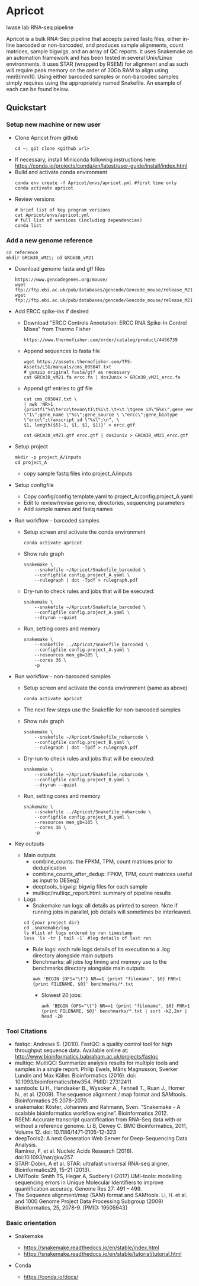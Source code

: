 # Apricot
Iwase lab RNA-seq pipeline

Apricot is a bulk RNA-Seq pipeline that accepts paired fastq files, either in-line barcoded or non-barcoded, and produces sample alignments, count matrices, sample bigwigs, and an array of QC reports. It uses Snakemake as an automation framework and has been tested in several Unix/Linux environments. It uses STAR (wrapped by RSEM) for alignment and as such will require peak memory on the order of 30Gb RAM to align using mm9/mm10. Using either barcoded samples or non-barcoded samples simply requires using the appropriately named Snakefile. An example of each can be found below.


Quickstart
----------
### Setup new machine or new user
  - Clone Apricot from github
    ```
    cd ~; git clone <github url>
    ```
  - If necessary, install Miniconda following instructions here:
    https://conda.io/projects/conda/en/latest/user-guide/install/index.html
  - Build and activate conda environment
    ```
    conda env create -f Apricot/envs/apricot.yml #first time only
    conda activate apricot
    ```
  - Review versions
    ```
    # brief list of key program versions
    cat Apricot/envs/apricot.yml
    # full list of versions (including dependencies)
    conda list
    ```
### Add a new genome reference
  ```
  cd reference
  mkdir GRCm38_vM21; cd GRCm38_vM21
  ```
  - Download genome fasta and gtf files
    ```
    https://www.gencodegenes.org/mouse/
    wget ftp://ftp.ebi.ac.uk/pub/databases/gencode/Gencode_mouse/release_M21/gencode.vM21.annotation.gtf.gz
    wget ftp://ftp.ebi.ac.uk/pub/databases/gencode/Gencode_mouse/release_M21/GRCm38.primary_assembly.genome.fa.gz
    ```
  - Add ERCC spike-ins if desired
    - Download "ERCC Controls Annotation: ERCC RNA Spike-In Control Mixes" from Thermo Fisher
      ```
      https://www.thermofisher.com/order/catalog/product/4456739
      ```
    - Append sequences to fasta file
      ```
      wget https://assets.thermofisher.com/TFS-Assets/LSG/manuals/cms_095047.txt
      # gunzip original fasta/gtf as necessary
      cat GRCm38_vM21.fa ercc.fa | dos2unix > GRCm38_vM21_ercc.fa

    - Append gtf entries to gtf file
      ```
      cat cms_095047.txt \
      | awk 'NR>1 {printf("%s\tercc\texon\t1\t%i\t.\t+\t.\tgene_id\"G%s\";gene_version \"1\";gene_name \"%s\";gene_source \ \"ercc\";gene_biotype \"ercc\";transcript_id \"%s\";\n", \
      $1, length($5)-1, $1, $1, $1)}' > ercc.gtf

      cat GRCm38_vM21.gtf ercc.gtf | dos2unix > GRCm38_vM21_ercc.gtf
      ```
- Setup project
  ```
  mkdir -p project_A/inputs
  cd project_A
  ```
  - copy sample fastq files into project_A/inputs

- Setup configfile
  - Copy config/config.template.yaml to project_A/config.project_A.yaml
  - Edit to review/revise genome, directories, sequencing parameters
  - Add sample names and fastq names

- Run workflow - barcoded samples
  - Setup screen and activate the conda environment
    ```screen -S project_A
    conda activate apricot
    ```
  - Show rule graph
    ```
    snakemake \
        --snakefile ~/Apricot/Snakefile_barcoded \
        --configfile config.project_A.yaml \
        --rulegraph | dot -Tpdf > rulegraph.pdf
    ```
  - Dry-run to check rules and jobs that will be executed:
    ```
    snakemake \
        --snakefile ~/Apricot/Snakefile_barcoded \
        --configfile config.project_A.yaml \
        --dryrun --quiet
    ```

  - Run, setting cores and memory
    ```
    snakemake \
        --snakefile ../Apricot/Snakefile_barcoded \
        --configfile config.project_A.yaml \
        --resources mem_gb=105 \
        --cores 36 \
        -p
    ```

- Run workflow - non-barcoded samples
  - Setup screen and activate the conda environment (same as above)
    ```screen -S project_A
    conda activate apricot
    ```
  - The next few steps use the Snakefile for non-barcoded samples
  - Show rule graph
    ```
    snakemake \
        --snakefile ~/Apricot/Snakefile_nobarcode \
        --configfile config.project_B.yaml \
        --rulegraph | dot -Tpdf > rulegraph.pdf
    ```
  - Dry-run to check rules and jobs that will be executed:
    ```
    snakemake \
        --snakefile ~/Apricot/Snakefile_nobarcode \
        --configfile config.project_B.yaml \
        --dryrun --quiet
    ```

  - Run, setting cores and memory
    ```
    snakemake \
        --snakefile ../Apricot/Snakefile_nobarcode \
        --configfile config.project_B.yaml \
        --resources mem_gb=105 \
        --cores 36 \
        -p
    ```

- Key outputs
  - Main outputs
    - combine_counts: the FPKM, TPM, count matrices prior to deduplication
    - combine_counts_after_dedup: FPKM, TPM, count matrices useful as input to
      DESeq2
    - deeptools_bigwig: bigwig files for each sample
    - multiqc/multiqc_report.html: summary of pipeline results
  - Logs
    - Snakemake run logs: all details as printed to screen. Note if running jobs
      in parallel, job details will sometimes be interleaved.
    ```
    cd {your project dir}
    cd .snakemake/log
    ls #list of logs ordered by run timestamp
    less `ls -tr | tail -1` #log details of last run
    ```
    - Rule logs: each rule logs details of its execution to a .log directory
      alongside main outputs
    - Benchmarks: all jobs log timing and memory use to the benchmarks
      directory alongside main outputs
      ```
      awk 'BEGIN {OFS="\t"} NR==1 {print "filename", $0} FNR>1 {print FILENAME, $0}' benchmarks/*.txt
      ```
      - Slowest 20 jobs:
        ```
        awk 'BEGIN {OFS="\t"} NR==1 {print "filename", $0} FNR>1 {print FILENAME, $0}' benchmarks/*.txt | sort -k2,2nr | head -20
        ```

### Tool Citations

- fastqc: Andrews S. (2010). FastQC: a quality control tool for high throughput
  sequence data. Available online at: http://www.bioinformatics.babraham.ac.uk/projects/fastqc
- multiqc: MultiQC: Summarize analysis results for multiple tools and samples
  in a single report. Philip Ewels, Måns Magnusson, Sverker Lundin and Max Käller. Bioinformatics (2016). doi: 10.1093/bioinformatics/btw354. PMID: 27312411
- samtools: Li H., Handsaker B., Wysoker A., Fennell T., Ruan J., Homer N.,
  et al. (2009). The sequence alignment / map format and SAMtools. Bioinformatics 25 2078–2079.
- snakemake: Köster, Johannes and Rahmann, Sven. “Snakemake - A scalable
  bioinformatics workflow engine”. Bioinformatics 2012.
- RSEM: Accurate transcript quantification from RNA-Seq data with or without a
  reference genome. Li B, Dewey C. BMC Bioinformatics, 2011, Volume 12.
  doi: 10.1186/1471-2105-12-323
- deepTools2: A next Generation Web Server for Deep-Sequencing Data Analysis.  
  Ramírez, F, et al.  Nucleic Acids Research (2016). doi:10.1093/nar/gkw257.
- STAR: Dobin, A et al. STAR: ultrafast universal RNA-seq aligner.
  Bioinformatics29, 15–21 (2013).
- UMITools: Smith TS, Heger A, Sudbery I (2017) UMI-tools: modelling sequencing
  errors in Unique Molecular Identifiers to improve quantification accuracy. Genome Res 27: 491 – 499.
- The Sequence alignment/map (SAM) format and SAMtools. Li, H. et al. and 1000
  Genome Project Data Processing Subgroup (2009) Bioinformatics, 25, 2078-9. [PMID: 19505943]

### Basic orientation

- Snakemake
  - https://snakemake.readthedocs.io/en/stable/index.html
  - https://snakemake.readthedocs.io/en/stable/tutorial/tutorial.html

- Conda
  - https://conda.io/docs/
